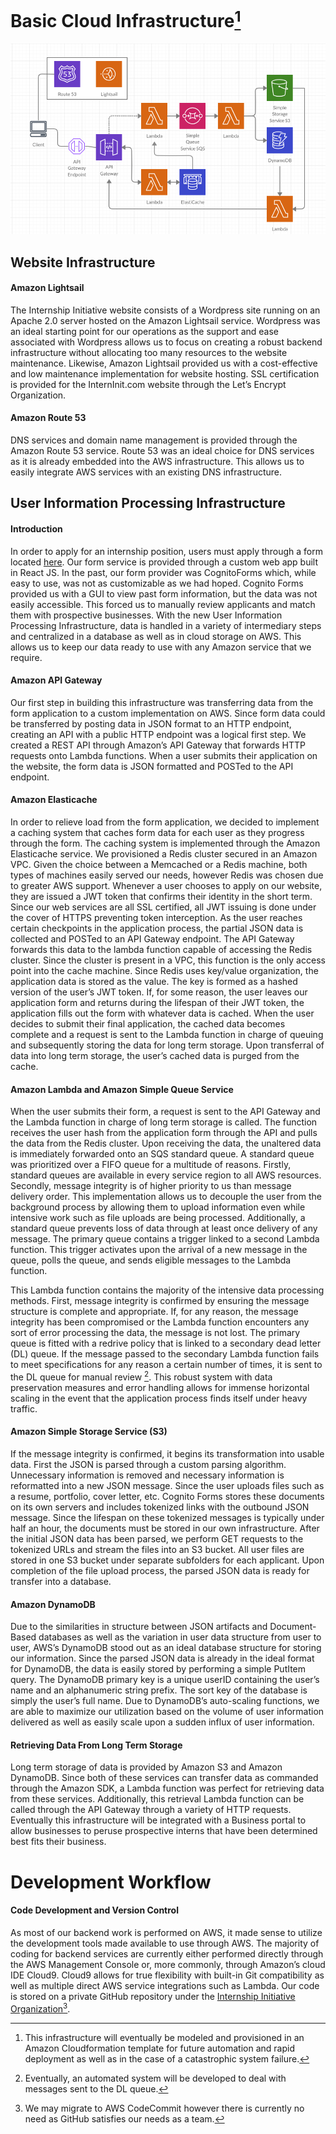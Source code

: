 # Basic Cloud Infrastructure[^1]
![Infrastructure](images/cloud_infrastructure.png)

[^1]: This infrastructure will eventually be modeled and provisioned in an Amazon Cloudformation template for future automation and rapid deployment as well as in the case of a catastrophic system failure.

## Website Infrastructure
#### Amazon Lightsail
The Internship Initiative website consists of a Wordpress site running on an Apache 2.0 server hosted on the Amazon Lightsail service. Wordpress was an ideal starting point for our operations as the support and ease associated with Wordpress allows us to focus on creating a robust backend infrastructure without allocating too many resources to the website maintenance. Likewise, Amazon Lightsail provided us with a cost-effective and low maintenance implementation for website hosting. SSL certification is provided for the InternInit.com website through the Let’s Encrypt Organization.
#### Amazon Route 53
DNS services and domain name management is provided through the Amazon Route 53 service. Route 53 was an ideal choice for DNS services as it is already embedded into the AWS infrastructure. This allows us to easily integrate AWS services with an existing DNS infrastructure.

## User Information Processing Infrastructure
#### Introduction
In order to apply for an internship position, users must apply through a form located [here](https://interninit.com/apply-2). Our form service is provided through a custom web app built in React JS. In the past, our form provider was CognitoForms which, while easy to use, was not as customizable as we had hoped. Cognito Forms provided us with a GUI to view past form information, but the data was not easily accessible. This forced us to manually review applicants and match them with prospective businesses. With the new User Information Processing Infrastructure, data is handled in a variety of intermediary steps and  centralized in a database as well as in cloud storage on AWS. This allows us to keep our data ready to use with any Amazon service that we require.

#### Amazon API Gateway
Our first step in building this infrastructure was transferring data from the form application to a custom implementation on AWS. Since form data could be transferred by posting data in JSON format to an HTTP endpoint, creating an API with a public HTTP endpoint was a logical first step. We created a REST API through Amazon’s API Gateway that forwards HTTP requests onto Lambda functions. When a user submits their application on the website, the form data is JSON formatted and POSTed to the API endpoint.
#### Amazon Elasticache
In order to relieve load from the form application, we decided to implement a caching system that caches form data for each user as they progress through the form. The caching system is implemented through the Amazon Elasticache service. We provisioned a Redis cluster secured in an Amazon VPC. Given the choice between a Memcached or a Redis machine, both types of machines easily served our needs, however Redis was chosen due to greater AWS support. Whenever a user chooses to apply on our website, they are issued a JWT token that confirms their identity in the short term. Since our web services are all SSL certified, all JWT issuing is done under the cover of HTTPS preventing token interception. As the user reaches certain checkpoints in the application process, the partial JSON data is collected and POSTed to an API Gateway endpoint. The API Gateway forwards this data to the lambda function capable of accessing the Redis cluster. Since the cluster is present in a VPC, this function is the only access point into the cache machine. Since Redis uses key/value organization, the application data is stored as the value. The key is formed as a hashed version of the user’s JWT token. If, for some reason, the user leaves our application form and returns during the lifespan of their JWT token, the application fills out the form with whatever data is cached. When the user decides to submit their final application, the cached data becomes complete and a request is sent to the Lambda function in charge of queuing and subsequently storing the data for long term storage. Upon transferral of data into long term storage, the user’s cached data is purged from the cache.
#### Amazon Lambda and Amazon Simple Queue Service
When the user submits their form, a request is sent to the API Gateway and the Lambda function in charge of long term storage is called. The function receives the user hash from the application form through the API and pulls the data from the Redis cluster. Upon receiving the data, the unaltered data is immediately forwarded onto an SQS standard queue. A standard queue was prioritized over a FIFO queue for a multitude of reasons. Firstly, standard queues are available in every service region to all AWS resources. Secondly, message integrity is of higher priority to us than message delivery order. This implementation allows us to decouple the user from the background process by allowing them to upload information even while intensive work such as file uploads are being processed. Additionally, a standard queue prevents loss of data through at least once delivery of any message. The primary queue contains a trigger linked to a second Lambda function. This trigger activates upon the arrival of a new message in the queue, polls the queue, and sends eligible messages to the Lambda function.

This Lambda function contains the majority of the intensive data processing methods. First, message integrity is confirmed by ensuring the message structure is complete and appropriate. If, for any reason, the message integrity has been compromised or the Lambda function encounters any sort of error processing the data, the message is not lost. The primary queue is fitted with a redrive policy that is linked to a secondary dead letter (DL) queue. If the message passed to the secondary Lambda function fails to meet specifications for any reason a certain number of times, it is sent to the DL queue for manual review [^2]. This robust system with data preservation measures and error handling allows for immense horizontal scaling in the event that the application process finds itself under heavy traffic.

[^2]: Eventually, an automated system will be developed to deal with messages sent to the DL queue.

#### Amazon Simple Storage Service (S3)
If the message integrity is confirmed, it begins its transformation into usable data. First the JSON is parsed through a custom parsing algorithm. Unnecessary information is removed and necessary information is reformatted into a new JSON message. Since the user uploads files such as a resume, portfolio, cover letter, etc. Cognito Forms stores these documents on its own servers and includes tokenized links with the outbound JSON message. Since the lifespan on these tokenized messages is typically under half an hour, the documents must be stored in our own infrastructure. After the initial JSON data has been parsed, we perform GET requests to the tokenized URLs and stream the files into an S3 bucket. All user files are stored in one S3 bucket under separate subfolders for each applicant. Upon completion of the file upload process, the parsed JSON data is ready for transfer into a database.

#### Amazon DynamoDB
Due to the similarities in structure between JSON artifacts and Document-Based databases as well as the variation in user data structure from user to user, AWS’s DynamoDB stood out as an ideal database structure for storing our information. Since the parsed JSON data is already in the ideal format for DynamoDB, the data is easily stored by performing a simple PutItem query. The DynamoDB primary key is a unique userID containing the user’s name and an alphanumeric string prefix. The sort key of the database is simply the user’s full name. Due to DynamoDB’s auto-scaling functions, we are able to maximize our utilization based on the volume of user information delivered as well as easily scale upon a sudden influx of user information.

#### Retrieving Data From Long Term Storage
Long term storage of data is provided by Amazon S3 and Amazon DynamoDB. Since both of these services can transfer data as commanded through the Amazon SDK, a Lambda function was perfect for retrieving data from these services. Additionally, this retrieval Lambda function can be called through the API Gateway through a variety of HTTP requests. Eventually this infrastructure will be integrated with a Business portal to allow businesses to peruse prospective interns that have been determined best fits their business.

# Development Workflow
#### Code Development and Version Control
As most of our backend work is performed on AWS, it made sense to utilize the development tools made available to use through AWS. The majority of coding for backend services are currently either performed directly through the AWS Management Console or, more commonly, through Amazon’s cloud IDE Cloud9. Cloud9 allows for true flexibility with built-in Git compatibility as well as multiple direct AWS service integrations such as Lambda. Our code is stored on a private GitHub repository under the [Internship Initiative Organization](https://github.com/InternInit)[^3].

[^3]: We may migrate to AWS CodeCommit however there is currently no need as GitHub satisfies our needs as a team.
